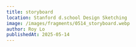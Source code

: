```yaml
---
title: storyboard
location: Stanford d.school Design Sketching
image: /images/fragments/0514_storyboard.webp
author: Roy Lo
publishedAt: 2025-05-14
---
```

